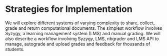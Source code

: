 # Strategies for Implementation

We will explore different systems of varying complexity to share, collect, grade and return computational documents. The simplest workflow involves Syzygy, a learning management system (LMS) and manual grading. We will also describe a workflow involving Syzygy, LMS, nbgrader and LMS API to manage, autograde and upload grades and feedback for thousands of students.